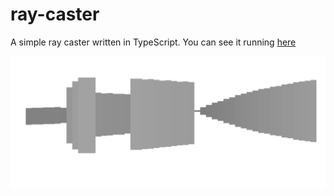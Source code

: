 # ray-caster
A simple ray caster written in TypeScript. You can see it running [here](https://jjohnson1994.github.io/ray-caster/)

![javascript typescript ray casting](https://github.com/jjohnson1994/ray-caster/blob/main/docs/ray%20casting.png?raw=true)
